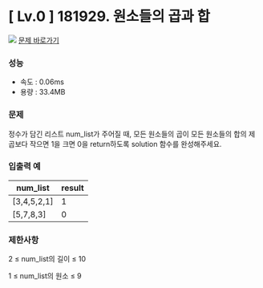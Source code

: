 # [ Lv.0 ] 181929. 원소들의 곱과 합

<img src="https://img.shields.io/badge/JavaScript-orange?style=flat&logo=javascript&logoColor=auto"/> [문제 바로가기](https://school.programmers.co.kr/learn/courses/30/lessons/181929)

### 성능
- 속도 : 0.06ms 
- 용량 : 33.4MB

### 문제
정수가 담긴 리스트 num_list가 주어질 때, 모든 원소들의 곱이 모든 원소들의 합의 제곱보다 작으면 1을 크면 0을 return하도록 solution 함수를 완성해주세요.


### 입출력 예 

|num_list|result|
|---|---|
|[3,4,5,2,1]|1|
|[5,7,8,3] |0|


### 제한사항
2 ≤ num_list의 길이 ≤ 10

1 ≤ num_list의 원소 ≤ 9
